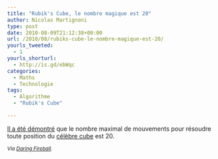 ```yaml
---
title: "Rubik's Cube, le nombre magique est 20"
author: Nicolas Martignoni
type: post
date: 2010-08-09T21:12:38+00:00
url: /2010/08/rubiks-cube-le-nombre-magique-est-20/
yourls_tweeted:
  - 1
yourls_shorturl:
  - http://is.gd/ebWqc
categories:
  - Maths
  - Technologie
tags:
  - Algorithme
  - "Rubik's Cube"

---
```

[Il a été démontré][1] que le nombre maximal de mouvements pour résoudre toute position du [célèbre cube][2] est 20.

_<small>Via <a href="http://daringfireball.net/linked/2010/08/10/rubiks-cube">Daring Fireball</a>.</small>_

 [1]: http://www.cube20.org/
 [2]: http://www.rubiks.com/
